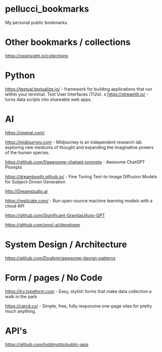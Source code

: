 # pellucci_bookmarks
My personal public bookmarks



# Other bookmarks / collections

https://ossinsight.io/collections



# Python


https://textual.textualize.io/ - framework for building applications that run within your terminal. Text User Interfaces (TUIs).
s
https://streamlit.io/ - turns data scripts into shareable web apps.


# AI

https://openai.com/

https://midjourney.com - Midjourney is an independent research lab exploring new mediums of thought and expanding the imaginative powers of the human species.

https://github.com/f/awesome-chatgpt-prompts - Awesome ChatGPT Prompts

https://dreambooth.github.io/ - Fine Tuning Text-to-Image Diffusion Models for Subject-Driven Generation

http://Dreamstudio.ai

https://replicate.com/ - Run open-source machine learning models with a cloud API

https://github.com/Significant-Gravitas/Auto-GPT

https://github.com/smol-ai/developer


# System Design / Architecture

https://github.com/DovAmir/awesome-design-patterns

# Form / pages / No Code

https://try.typeform.com - Easy, stylish forms that make data collection a walk in the park

https://carrd.co/ - Simple, free, fully responsive one-page sites for pretty much anything.

# API's

https://github.com/toddmotto/public-apis


